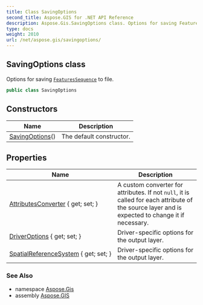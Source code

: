 ```yaml
---
title: Class SavingOptions
second_title: Aspose.GIS for .NET API Reference
description: Aspose.Gis.SavingOptions class. Options for saving FeaturesSequence to file.
type: docs
weight: 2010
url: /net/aspose.gis/savingoptions/
---
```

## SavingOptions class

Options for saving [`FeaturesSequence`](../featuressequence/) to file.

```csharp
public class SavingOptions
```

## Constructors

| Name | Description |
| --- | --- |
| [SavingOptions](savingoptions/)() | The default constructor. |

## Properties

| Name | Description |
| --- | --- |
| [AttributesConverter](../../aspose.gis/savingoptions/attributesconverter/) { get; set; } | A custom converter for attributes. If not `null`, it is called for each attribute of the source layer and is expected to change it if necessary. |
| [DriverOptions](../../aspose.gis/savingoptions/driveroptions/) { get; set; } | Driver-specific options for the output layer. |
| [SpatialReferenceSystem](../../aspose.gis/savingoptions/spatialreferencesystem/) { get; set; } | Driver-specific options for the output layer. |

### See Also

* namespace [Aspose.Gis](../../aspose.gis/)
* assembly [Aspose.GIS](../../)


